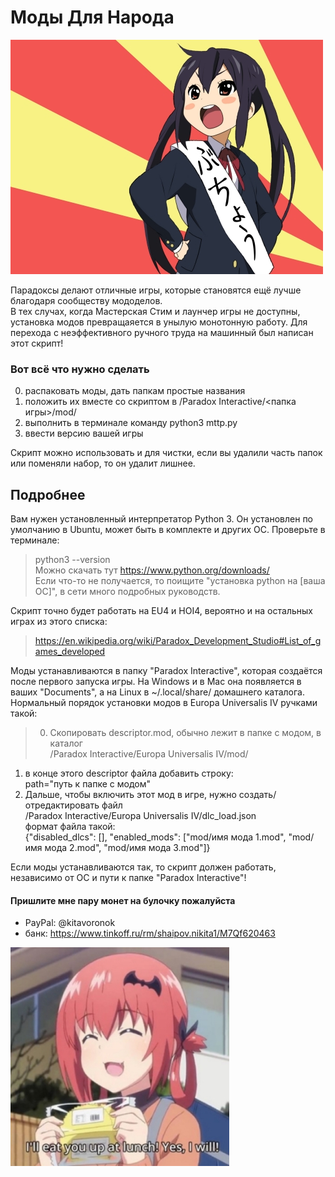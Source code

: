 # Моды Для Народа

![picture](azusa.jpg "Azusa")

Парадоксы делают отличные игры, которые становятся ещё лучше благодаря сообществу мододелов.<br>
В тех случах, когда Мастерская Стим и лаунчер игры не доступны, установка модов превращаяется в унылую монотонную работу. Для перехода с неэффективного ручного труда на машинный был написан этот скрипт!

### Вот всё что нужно сделать

0. распаковать моды, дать папкам простые названия
1. положить их вместе со скриптом в /Paradox Interactive/<папка игры>/mod/
2. выполнить в терминале команду python3 mttp.py
3. ввести версию вашей игры

Скрипт можно использовать и для чистки, если вы удалили часть папок или поменяли набор, то он удалит лишнее.

## Подробнее

Вам нужен установленный интерпретатор Python 3. Он установлен по умолчанию в Ubuntu, может быть в комплекте и других ОС. Проверьте в терминале:
> python3 --version<br>
Можно скачать тут https://www.python.org/downloads/<br>
Если что-то не получается, то поищите "установка python на [ваша ОС]", в сети много подробных руководств.

Скрипт точно будет работать на EU4 и HOI4, вероятно и на остальных играх из этого списка:
> https://en.wikipedia.org/wiki/Paradox_Development_Studio#List_of_games_developed

Моды устанавливаются в папку "Paradox Interactive", которая создаётся после первого запуска игры. На Windows и в Mac она появляется в ваших "Documents", а на Linux в ~/.local/share/ домашнего каталога.<br>
Нормальный порядок установки модов в Europa Universalis IV ручками такой:
> 0. Скопировать descriptor.mod, обычно лежит в папке с модом, в каталог<br>
/Paradox Interactive/Europa Universalis IV/mod/<br>
1. в конце этого descriptor файла добавить строку:<br>
path="путь к папке с модом"<br>
2. Дальше, чтобы включить этот мод в игре, нужно создать/отредактировать файл<br>
/Paradox Interactive/Europa Universalis IV/dlc_load.json<br>
формат файла такой:<br>
{"disabled_dlcs": [], "enabled_mods": ["mod/имя мода 1.mod", "mod/имя мода 2.mod", "mod/имя мода 3.mod"]}

Если моды устанавливаются так, то скрипт должен работать, независимо от ОС и пути к папке "Paradox Interactive"!

#### Пришлите мне пару монет на булочку пожалуйста
* PayPal: @kitavoronok
* банк: https://www.tinkoff.ru/rm/shaipov.nikita1/M7Qf620463

![picture](satania.jpg "no, you don't'")

